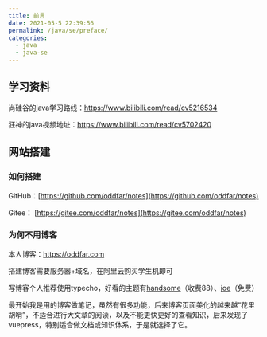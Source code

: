```yaml
---
title: 前言
date: 2021-05-5 22:39:56
permalink: /java/se/preface/
categories:
  - java
  - java-se
---
```




## 学习资料

尚硅谷的java学习路线：https://www.bilibili.com/read/cv5216534

狂神的java视频地址：https://www.bilibili.com/read/cv5702420



## 网站搭建

### 如何搭建



GitHub：[https://github.com/oddfar/notes](https://github.com/oddfar/notes)

Gitee： [https://gitee.com/oddfar/notes](https://gitee.com/oddfar/notes)


### 为何不用博客

本人博客：https://oddfar.com

搭建博客需要服务器+域名，在阿里云购买学生机即可

写博客个人推荐使用typecho，好看的主题有[handsome](https://www.ihewro.com/archives/489/)（收费88）、[joe](https://typecho.me/1520.html)（免费）

最开始我是用的博客做笔记，虽然有很多功能，后来博客页面美化的越来越“花里胡哨”，不适合进行大文章的阅读，以及不能更快更好的查看知识，后来发现了vuepress，特别适合做文档或知识体系，于是就选择了它。








